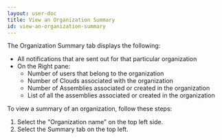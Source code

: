 ```yaml
---
layout: user-doc
title: View an Organization Summary
id: view-an-organization-summary
---
```


The Organization Summary tab displays the following: 


* All notifications that are sent out for that particular organization
* On the Right pane:
    *  Number of users that belong to the organization
    *  Number of Clouds associated with the organization
    *  Number of Assemblies associated or created in the organization
    *  List of all the assemblies associated or created in the organization

To view a summary of an organization, follow these steps:

1. Select the "Organization name" on the top left side.
2. Select the Summary tab on the top left.

